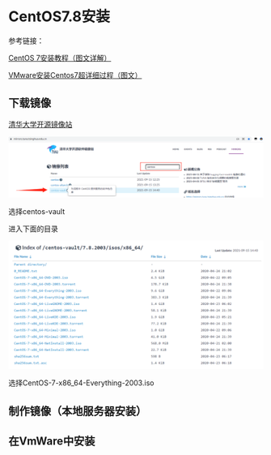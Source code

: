 # CentOS7.8安装

参考链接：

[CentOS 7安装教程（图文详解）](https://blog.csdn.net/qq_44714603/article/details/88829423?ops_request_misc=%257B%2522request%255Fid%2522%253A%2522163169804116780255281248%2522%252C%2522scm%2522%253A%252220140713.130102334.pc%255Fblog.%2522%257D&request_id=163169804116780255281248&biz_id=0&utm_medium=distribute.pc_search_result.none-task-blog-2~blog~first_rank_v2~hot_rank-1-88829423.pc_v2_rank_blog_default&utm_term=centos7%E5%AE%89%E8%A3%85%E6%95%99%E7%A8%8B&spm=1018.2226.3001.4450)

[VMware安装Centos7超详细过程（图文）](https://blog.csdn.net/babyxue/article/details/80970526?ops_request_misc=%257B%2522request%255Fid%2522%253A%2522163169804116780255281248%2522%252C%2522scm%2522%253A%252220140713.130102334.pc%255Fblog.%2522%257D&request_id=163169804116780255281248&biz_id=0&utm_medium=distribute.pc_search_result.none-task-blog-2~blog~first_rank_v2~hot_rank-2-80970526.pc_v2_rank_blog_default&utm_term=centos7%E5%AE%89%E8%A3%85%E6%95%99%E7%A8%8B&spm=1018.2226.3001.4450)

## 下载镜像

[清华大学开源镜像站](https://mirrors.tuna.tsinghua.edu.cn/)

![image-20210915171522815](Imag/image-20210915171522815.png)

选择centos-vault

进入下面的目录

![image-20210915171727655](Imag/image-20210915171727655.png)

选择CentOS-7-x86_64-Everything-2003.iso

## 制作镜像（本地服务器安装）

## 在VmWare中安装

